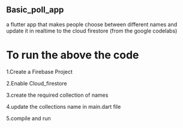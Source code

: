 ## Basic_poll_app

a flutter app that makes people choose between different names and update it
in realtime to the cloud firestore
(from the google codelabs)

# To run the above the code

1.Create a Firebase Project

2.Enable Cloud_firestore 

3.create the required collection of names

4.update the collections name in main.dart file

5.compile and run
